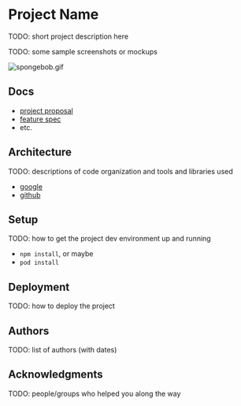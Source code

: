 # Project Name

TODO: short project description here

TODO: some sample screenshots or mockups

![spongebob.gif](imgs/spongebob.gif)

## Docs
- [project proposal](https://docs.google.com/a/dali.dartmouth.edu/forms/d/e/1FAIpQLSeMBJFHZa7v5BGYa-UknniPbWvKty6IzG4myaNo-CEExCUcfw/viewform?fbzx=-2243464441135256300)
- [feature spec](https://docs.google.com/a/dali.dartmouth.edu/forms/d/e/1FAIpQLSeMBJFHZa7v5BGYa-UknniPbWvKty6IzG4myaNo-CEExCUcfw/viewform?fbzx=-2243464441135256300)
- etc.


## Architecture

TODO: descriptions of code organization and tools and libraries used

  - [google](https://www.google.com/)
  - [github](https://github.com/)

## Setup

TODO: how to get the project dev environment up and running

  - `npm install`, or maybe
  - `pod install`

## Deployment

TODO: how to deploy the project

## Authors

TODO: list of authors (with dates)

## Acknowledgments

TODO: people/groups who helped you along the way
